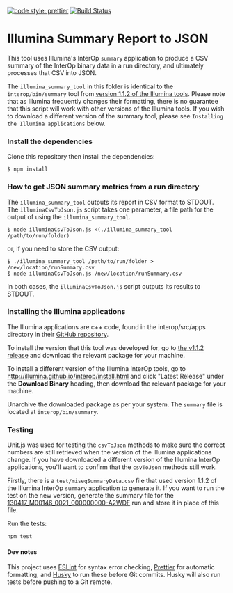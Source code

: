 [![code style: prettier](https://img.shields.io/badge/code_style-prettier-ff69b4.svg?style=flat-square)](https://github.com/prettier/prettier)
[![Build Status](https://travis-ci.org/oicr-gsi/illumina-report.svg)](https://travis-ci.org/oicr-gsi/illumina-report)

# Illumina Summary Report to JSON

This tool uses Illumina's InterOp `summary` application to produce a CSV summary of the InterOp binary data in a run directory, and ultimately processes that CSV into JSON.

The `illumina_summary_tool` in this folder is identical to the `interop/bin/summary` tool from [version 1.1.2 of the Illumina tools](https://github.com/Illumina/interop/releases/tag/v1.1.2). Please note that as Illumina frequently changes their formatting, there is no guarantee that this script will work with other versions of the Illumina tools. If you wish to download a different version of the summary tool, please see `Installing the Illumina applications` below.

### Install the dependencies

Clone this repository then install the dependencies:

```
$ npm install
```

### How to get JSON summary metrics from a run directory

The `illumina_summary_tool` outputs its report in CSV format to STDOUT.
The `illuminaCsvToJson.js` script takes one parameter, a file path for the output of using the `illumina_summary_tool`.

```
$ node illuminaCsvToJson.js <(./illumina_summary_tool /path/to/run/folder)
```

or, if you need to store the CSV output:

```
$ ./illumina_summary_tool /path/to/run/folder > /new/location/runSummary.csv
$ node illuminaCsvToJson.js /new/location/runSummary.csv
```

In both cases, the `illuminaCsvToJson.js` script outputs its results to STDOUT.

### Installing the Illumina applications

The Illumina applications are c++ code, found in the interop/src/apps directory in their [GitHub repository](https://github.com/Illumina/interop).

To install the version that this tool was developed for, go to [the v1.1.2 release](https://github.com/Illumina/interop/releases/tag/v1.1.2) and download the relevant package for your machine.

To install a different version of the Illumina InterOp tools, go to http://illumina.github.io/interop/install.html and click "Latest Release" under the **Download Binary** heading, then download the relevant package for your machine.

Unarchive the downloaded package as per your system. The `summary` file is located at `interop/bin/summary`.

### Testing

Unit.js was used for testing the `csvToJson` methods to make sure the correct numbers are still retrieved when the version of the Illumina applications change. If you have downloaded a different version of the Illumina InterOp applications, you'll want to confirm that the `csvToJson` methods still work.

Firstly, there is a `test/miseqSummaryData.csv` file that used version 1.1.2 of the Illumina InterOp `summary` application to generate it. If you want to run the test on the new version, generate the summary file for the [130417_M00146_0021_000000000-A2WDF](https://github.com/TGAC/miso-lims/tree/develop/runscanner/src/test/resources/illumina/130417_M00146_0021_000000000-A2WDF) run and store it in place of this file.

Run the tests:

```
npm test
```

#### Dev notes

This project uses [ESLint](https://github.com/eslint/eslint) for syntax error checking, [Prettier](https://github.com/prettier/prettier) for automatic formatting, and [Husky](https://github.com/typicode/husky) to run these before Git commits. Husky will also run tests before pushing to a Git remote.
